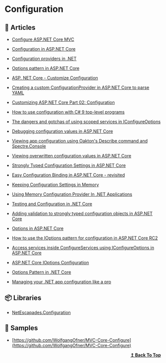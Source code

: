 # Configuration

## 📝 Articles

- [Configure ASP.NET Core MVC](https://www.programmingwithwolfgang.com/configure-asp-net-core-mvc/)
- [Configuration in ASP.NET Core](https://docs.microsoft.com/en-us/aspnet/core/fundamentals/configuration)
- [Configuration providers in .NET](https://docs.microsoft.com/en-us/dotnet/core/extensions/configuration-providers)
- [Options pattern in ASP.NET Core](https://docs.microsoft.com/en-us/aspnet/core/fundamentals/configuration/options?view=aspnetcore-5.0)
- [ASP. NET Core - Customize Configuration](https://girishgodage.in/blog/customize-configuration)
- [Creating a custom ConfigurationProvider in ASP.NET Core to parse YAML](https://andrewlock.net/creating-a-custom-iconfigurationprovider-in-asp-net-core-to-parse-yaml/)
- [Customizing ASP.​NET Core Part 02: Configuration](https://asp.net-hacker.rocks/2018/09/24/customizing-aspnetcore-02-configuration.html)
- [How to use configuration with C# 9 top-level programs](https://daveabrock.com/2021/01/19/config-top-level-programs)
- [The dangers and gotchas of using scoped services in IConfigureOptions](https://andrewlock.net/the-dangers-and-gotchas-of-using-scoped-services-when-configuring-options-in-asp-net-core/)
- [Debugging configuration values in ASP.NET Core](https://andrewlock.net/debugging-configuration-values-in-aspnetcore/)
- [Viewing app configuration using Oakton's Describe command and Spectre.Console](https://andrewlock.net/viewing-application-configuration-using-oaktons-describe-command/)
- [Viewing overwritten configuration values in ASP.NET Core](https://andrewlock.net/viewing-overriden-configuration-values-in-aspnetcore/)
- [Strongly Typed Configuration Settings in ASP.NET Core](https://weblog.west-wind.com/posts/2016/may/23/strongly-typed-configuration-settings-in-aspnet-core)
- [Easy Configuration Binding in ASP.NET Core - revisited](https://weblog.west-wind.com/posts/2017/Dec/12/Easy-Configuration-Binding-in-ASPNET-Core-revisited)
- [Keeping Configuration Settings in Memory](https://visualstudiomagazine.com/Blogs/Tool-Tracker/2019/03/Keeping-Configuration-Settings.aspx)
- [Using Memory Configuration Provider In .NET Applications](https://thecodeblogger.com/2021/04/18/using-memory-configuration-provider-in-net-applications/)
- [Testing and Configuration in .NET Core](https://joestead.codes/posts/testing-with-configuration-dotnet/)
- [Adding validation to strongly typed configuration objects in ASP.NET Core](https://andrewlock.net/adding-validation-to-strongly-typed-configuration-objects-in-asp-net-core/)

- [Options in ASP.NET Core](https://docs.microsoft.com/en-us/aspnet/core/fundamentals/configuration/options)
- [How to use the IOptions pattern for configuration in ASP.NET Core RC2](https://andrewlock.net/how-to-use-the-ioptions-pattern-for-configuration-in-asp-net-core-rc2/)
- [Access services inside ConfigureServices using IConfigureOptions in ASP.NET Core](https://andrewlock.net/access-services-inside-options-and-startup-using-configureoptions/)
- [ASP.NET Core IOptions Configuration](https://khalidabuhakmeh.com/aspnet-core-ioptions-configuration)
- [Options Pattern in .NET Core](https://codeburst.io/options-pattern-in-net-core-a50285aeb18d)
- [Managing your .NET app configuration like a pro](https://www.youtube.com/watch?v=J0EVd5HbtUY)

## 📦 Libraries

- [NetEscapades.Configuration](https://github.com/andrewlock/NetEscapades.Configuration)

## 🔖 Samples

- [https://github.com/WolfgangOfner/MVC-Core-Configure](https://github.com/WolfgangOfner/MVC-Core-Configure)

<div align="right">
  <b><a href="#contents">↥ Back To Top</a></b>
</div>